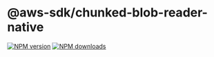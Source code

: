 # @aws-sdk/chunked-blob-reader-native

[![NPM version](https://img.shields.io/npm/v/@aws-sdk/chunked-blob-reader-native/preview.svg)](https://www.npmjs.com/package/@aws-sdk/chunked-blob-reader-native)
[![NPM downloads](https://img.shields.io/npm/dm/@aws-sdk/chunked-blob-reader-native.svg)](https://www.npmjs.com/package/@aws-sdk/chunked-blob-reader-native)

